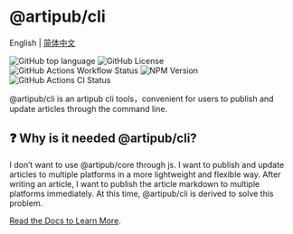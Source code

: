 # @artipub/cli

English | [简体中文](./README_zh-CN.md)

![GitHub top language](https://img.shields.io/github/languages/top/artipub/artipub)
![GitHub License](https://img.shields.io/github/license/artipub/artipub)
![GitHub Actions Workflow Status](https://img.shields.io/github/actions/workflow/status/artipub/artipub/publish.yml)
![NPM Version](https://img.shields.io/npm/v/%40artipub%2Fcli)
![GitHub Actions CI Status](https://img.shields.io/github/actions/workflow/status/artipub/artipub/ci.yml?branch=main)

@artipub/cli is an artipub cli tools，convenient for users to publish and update articles through the command line.

## ❓ Why is it needed @artipub/cli?

I don’t want to use @artipub/core through js. I want to publish and update articles to multiple platforms in a more lightweight and flexible way. After writing an article, I want to publish the article markdown to multiple platforms immediately. At this time, @artipub/cli is derived to solve this problem.

[Read the Docs to Learn More](https://artipub.github.io/artipub/).

